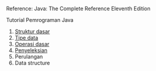 Reference:
Java: The Complete Reference Eleventh Edition

Tutorial Pemrograman Java

1. [Struktur dasar](/struktur-dasar.md)
2. [Tipe data](/tipe-data.md)
3. [Operasi dasar](/operasi.md)
4. [Penyeleksian](/penyeleksian.md)
5. Perulangan
6. Data structure